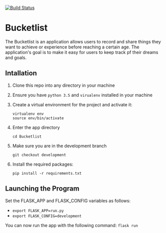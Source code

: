[![Build Status](https://travis-ci.org/machariamarigi/Bucketlist.svg?branch=master)](https://travis-ci.org/machariamarigi/Bucketlist)
# Bucketlist

The Bucketlist is an application allows users to record and share things they want to achieve or experience before reaching a certain age. The application's goal is to make it easy for users to keep track pf their dreams and goals.


## Intallation

1. Clone this repo into any directory in your machine

2. Ensure you have `python 3.5` and `virualenv` installed in your machine

3. Create a virtual environment for the project and activate it:
    ```
    virtualenv env
    source env/bin/activate
    ```

4. Enter the app directory
    ```
    cd Bucketlist
    ```

5. Make sure you are in the development branch
    ```
    git checkout development
    ```

6. Install the required packages:
    ```
    pip install -r requirements.txt
    ```

## Launching the Program
Set the FLASK_APP and FLASK_CONFIG variables as follows:

* `export FLASK_APP=run.py`
* `export FLASK_CONFIG=development`

You can now run the app with the following command: `flask run`